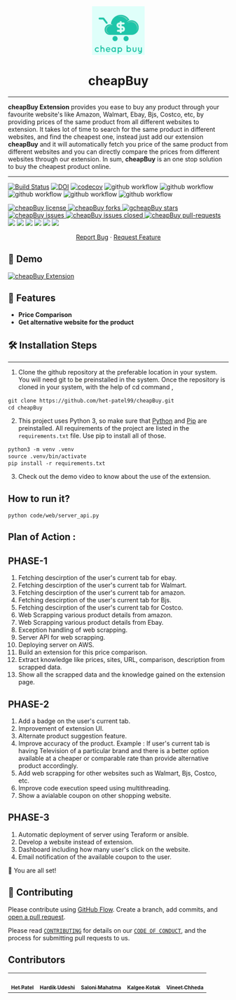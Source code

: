 <p align="center">
  <a href="link-of-our-extension">
    <img alt="GitHub Profile Readme Generator" src="code/extension/images/cheapbuy.png" width="120" />
  </a>
</p>
<h1 align="center">
  cheapBuy
</h1>

---

**cheapBuy Extension** provides you ease to buy any product through your favourite website's like Amazon, Walmart, Ebay, Bjs, Costco, etc, by providing prices of the same product from all different websites to extension. It takes lot of time to search for the same product in different websites, and find the cheapest one, instead just add our extension **cheapBuy** and it will automatically fetch you price of the same product from different websites and you can directly compare the prices from different websites through our extension. In sum, **cheapBuy** is an one stop solution to buy the cheapest product online.

---
[![Build Status](https://app.travis-ci.com/het-patel99/cheapBuy.svg?branch=main)](https://app.travis-ci.com/github/het-patel99/cheapBuy/builds/238891348)
[![DOI](https://zenodo.org/badge/DOI/10.5281/zenodo.5540375.svg)](https://doi.org/10.5281/zenodo.5540375)
[![codecov](https://codecov.io/gh/het-patel99/cheapBuy/branch/main/graph/badge.svg?token=6D5N39DIO7)](https://codecov.io/gh/het-patel99/cheapBuy)
![github workflow](https://github.com/het-patel99/cheapBuy/actions/workflows/unit_test.yml/badge.svg)
![github workflow](https://github.com/het-patel99/cheapBuy/actions/workflows/style_checker.yml/badge.svg)
![github workflow](https://github.com/het-patel99/cheapBuy/actions/workflows/main.yml/badge.svg)
![github workflow](https://github.com/het-patel99/cheapBuy/actions/workflows/code_cov.yml/badge.svg)
![github workflow](https://github.com/het-patel99/cheapBuy/actions/workflows/close_as_a_feature.yml/badge.svg)
<!--Badges-->
<a href="https://github.com/het-patel99/cheapBuy/blob/master/LICENSE" target="blank">
<img src="https://img.shields.io/github/license/het-patel99/cheapBuy?style=flat-square" alt="cheapBuy license" />
</a>
<a href="https://github.com/het-patel99/cheapBuy/fork" target="blank">
<img src="https://img.shields.io/github/forks/het-patel99/cheapBuy?style=flat-square" alt="cheapBuy forks"/>
</a>
<a href="https://github.com/het-patel99/cheapBuy/stargazers" target="blank">
<img src="https://img.shields.io/github/stars/het-patel99/cheapBuy?style=flat-square" alt="gcheapBuy stars"/>
</a>
<a href="https://github.com/het-patel99/cheapBuy/issues" target="blank">
<img src="https://img.shields.io/github/issues/het-patel99/cheapBuy?style=flat-square" alt="cheapBuy issues"/>
</a>
<a href="https://github.com/het-patel99/cheapBuy/issues" target="blank">
<img src="https://img.shields.io/github/issues-closed/het-patel99/cheapBuy" alt="cheapBuy issues closed"/>
</a>
<a href="https://github.com/het-patel99/cheapBuy/pulls" target="blank">
<img src="https://img.shields.io/github/issues-pr/het-patel99/cheapBuy?style=flat-square" alt="cheapBuy pull-requests"/>
</a>

<a href="https://github.com/het-patel99/cheapBuy/graphs/contributors" alt="Contributors">
<img src="https://img.shields.io/github/contributors/het-patel99/cheapBuy" /></a>

<a href="https://github.com/sal0ni/cheapBuy/milestones" alt="milestones">
<img src="https://img.shields.io/github/milestones/all/het-patel99/cheapBuy" /></a> 

<a href="https://github.com/sal0ni/cheapBuy/graphs/commit-activity" alt="commit activity">
<img src="https://img.shields.io/github/commit-activity/w/het-patel99/cheapBuy" /></a> 

<a href="https://github.com/sal0ni/cheapBuy/discussions" alt="discussion">
<img src="https://img.shields.io/github/discussions/het-patel99/cheapBuy" /></a> 

<a href="https://img.shields.io/github/repo-size/het-patel99/cheapBuy" alt="repo size">
<img src="https://img.shields.io/github/repo-size/het-patel99/cheapBuy" /></a>

<a href="https://img.shields.io/tokei/lines/github/het-patel99/cheapBuy" alt="total lines">
<img src="https://img.shields.io/tokei/lines/github/het-patel99/cheapBuy" /></a> 


<p align="center">
    <a href="https://github.com/het-patel99/cheapBuy/issues/new/choose">Report Bug</a>
    ·
    <a href="https://github.com/het-patel99/cheapBuy/issues/new/choose">Request Feature</a>
</p>

## 🚀 Demo 

[![cheapBuy Extension](https://img.youtube.com/vi/Rd5pno8FuD4/0.jpg)](https://www.youtube.com/watch?v=Rd5pno8FuD4)
## 🧐 Features
- **Price Comparison**
- **Get alternative website for the product**


## 🛠️ Installation Steps

---
1. Clone the github repository at the preferable location in your system. You will need git to be preinstalled in the system. Once the repository is cloned in your system, with the help of cd command ,
```
git clone https://github.com/het-patel99/cheapBuy.git
cd cheapBuy
```
2. This project uses Python 3, so make sure that [Python](https://www.python.org/downloads/) and [Pip](https://pip.pypa.io/en/stable/installation/) are preinstalled. All requirements of the project are listed in the ```requirements.txt``` file. Use pip to install all of those.
```
python3 -m venv .venv
source .venv/bin/activate
pip install -r requirements.txt
```
3. Check out the demo video to know about the use of the extension.

## How to run it?
```
python code/web/server_api.py
```

## Plan of Action :
## PHASE-1
1. Fetching descirption of the user's current tab for ebay.
2. Fetching descirption of the user's current tab for Walmart.
3. Fetching descirption of the user's current tab for amazon.
4. Fetching descirption of the user's current tab for Bjs.
5. Fetching descirption of the user's current tab for Costco.
6. Web Scrapping various product details from amazon.
7. Web Scrapping various product details from Ebay.
8. Exception handling of web scrapping.
9. Server API for web scrapping.
10. Deploying server on AWS.
11. Build an extension for this price comparison.
12. Extract knowledge like prices, sites, URL, comparison, description from scrapped data.
13. Show all the scrapped data and the knowledge gained on the extension page.

## PHASE-2
1. Add a badge on the user's current tab.
2. Improvement of extension UI.
3. Alternate product suggestion feature.
4. Improve accuracy of the product. Example : If user's current tab is having Television of a particular brand and there is a better option available at a cheaper or comparable rate than provide alternative product accordingly.
5. Add web scrapping for other websites such as Walmart, Bjs, Costco, etc.
6. Improve code execution speed using multithreading.
7. Show a avialable coupon on other shopping website.

## PHASE-3
1. Automatic deployment of server using Teraform or ansible.
2. Develop a website instead of extension.
3. Dashboard including how many user's click on the website.
4. Email notification of the available coupon to the user.


🌟 You are all set!

## 🍰 Contributing
Please contribute using [GitHub Flow](https://guides.github.com/introduction/flow). Create a branch, add commits, and [open a pull request](https://github.com/het=patel99/cheapBuy/compare).

Please read [`CONTRIBUTING`](CONTRIBUTING.md) for details on our [`CODE OF CONDUCT`](CODE_OF_CONDUCT.md), and the process for submitting pull requests to us.


## Contributors

<table>
  <tr>
    <td align="center"><a href="https://github.com/het-patel99"><img src="https://avatars.githubusercontent.com/u/44945317?s=400&u=c05d1c4c8cf27c526d9d8c72b0725255500591cd&v=4" width="75px;" alt=""/><br /><sub><b>Het Patel</b></sub></a></td>
    <td align="center"><a href="https://github.com/hvudeshi"><img src="https://avatars.githubusercontent.com/u/22682878?v=4" width="75px;" alt=""/><br /><sub><b>Hardik Udeshi</b></sub></a><br /></td>
    <td align="center"><a href="https://github.com/sal0ni"><img src="https://avatars.githubusercontent.com/u/37000199?v=4" width="75px;" alt=""/><br /><sub><b>Saloni Mahatma</b></sub></a><br /></td>
    <td align="center"><a href="https://github.com/kalgeekotak99"><img src="https://avatars.githubusercontent.com/u/43135408?v=4" width="75px;" alt=""/><br /><sub><b>Kalgee Kotak</b></sub></a><br /></td>
    <td align="center"><a href="https://github.com/Vineet2311"><img src="https://avatars.githubusercontent.com/u/89501442?v=4" width="75px;" alt=""/><br /><sub><b>Vineet Chheda</b></sub></a><br /></td>
  </tr>
</table>

